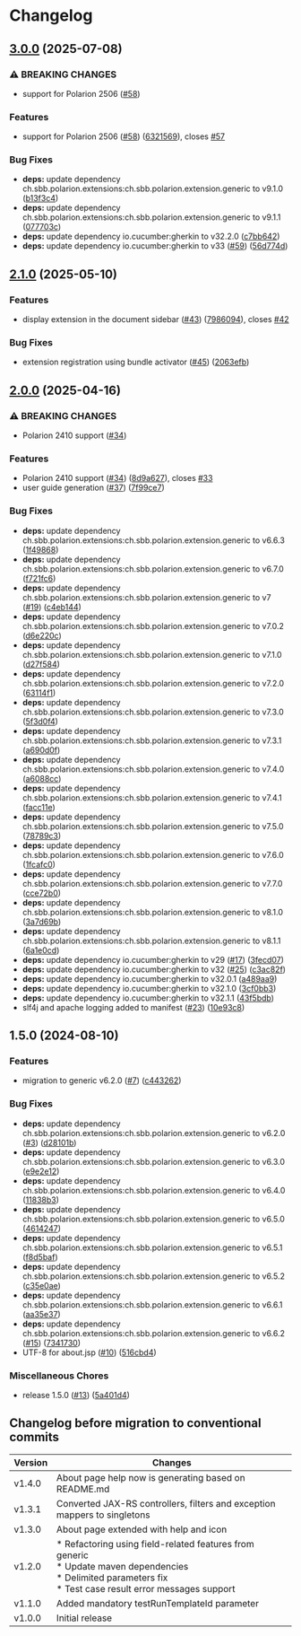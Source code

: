 # Changelog

## [3.0.0](https://github.com/SchweizerischeBundesbahnen/ch.sbb.polarion.extension.cucumber/compare/v2.1.0...v3.0.0) (2025-07-08)


### ⚠ BREAKING CHANGES

* support for Polarion 2506 ([#58](https://github.com/SchweizerischeBundesbahnen/ch.sbb.polarion.extension.cucumber/issues/58))

### Features

* support for Polarion 2506 ([#58](https://github.com/SchweizerischeBundesbahnen/ch.sbb.polarion.extension.cucumber/issues/58)) ([6321569](https://github.com/SchweizerischeBundesbahnen/ch.sbb.polarion.extension.cucumber/commit/6321569a8a49df708c89aeea69e429a486efac7a)), closes [#57](https://github.com/SchweizerischeBundesbahnen/ch.sbb.polarion.extension.cucumber/issues/57)


### Bug Fixes

* **deps:** update dependency ch.sbb.polarion.extensions:ch.sbb.polarion.extension.generic to v9.1.0 ([b13f3c4](https://github.com/SchweizerischeBundesbahnen/ch.sbb.polarion.extension.cucumber/commit/b13f3c4a96af45df1e864da368a3120784059d79))
* **deps:** update dependency ch.sbb.polarion.extensions:ch.sbb.polarion.extension.generic to v9.1.1 ([077703c](https://github.com/SchweizerischeBundesbahnen/ch.sbb.polarion.extension.cucumber/commit/077703c26e0e4f678daba2e9cf5ef42fccf0133d))
* **deps:** update dependency io.cucumber:gherkin to v32.2.0 ([c7bb642](https://github.com/SchweizerischeBundesbahnen/ch.sbb.polarion.extension.cucumber/commit/c7bb642e6f5df7f43320d059ae59715964f5352e))
* **deps:** update dependency io.cucumber:gherkin to v33 ([#59](https://github.com/SchweizerischeBundesbahnen/ch.sbb.polarion.extension.cucumber/issues/59)) ([56d774d](https://github.com/SchweizerischeBundesbahnen/ch.sbb.polarion.extension.cucumber/commit/56d774dbf04e824012f53c8c57fc49bbcc1518f6))

## [2.1.0](https://github.com/SchweizerischeBundesbahnen/ch.sbb.polarion.extension.cucumber/compare/v2.0.0...v2.1.0) (2025-05-10)


### Features

* display extension in the document sidebar ([#43](https://github.com/SchweizerischeBundesbahnen/ch.sbb.polarion.extension.cucumber/issues/43)) ([7986094](https://github.com/SchweizerischeBundesbahnen/ch.sbb.polarion.extension.cucumber/commit/7986094f95ea711679bccc3944b5d24cb33a0e45)), closes [#42](https://github.com/SchweizerischeBundesbahnen/ch.sbb.polarion.extension.cucumber/issues/42)


### Bug Fixes

* extension registration using bundle activator ([#45](https://github.com/SchweizerischeBundesbahnen/ch.sbb.polarion.extension.cucumber/issues/45)) ([2063efb](https://github.com/SchweizerischeBundesbahnen/ch.sbb.polarion.extension.cucumber/commit/2063efbf32a7f25e5645102dbb5c23a8faf49179))

## [2.0.0](https://github.com/SchweizerischeBundesbahnen/ch.sbb.polarion.extension.cucumber/compare/v1.5.0...v2.0.0) (2025-04-16)


### ⚠ BREAKING CHANGES

* Polarion 2410 support ([#34](https://github.com/SchweizerischeBundesbahnen/ch.sbb.polarion.extension.cucumber/issues/34))

### Features

* Polarion 2410 support ([#34](https://github.com/SchweizerischeBundesbahnen/ch.sbb.polarion.extension.cucumber/issues/34)) ([8d9a627](https://github.com/SchweizerischeBundesbahnen/ch.sbb.polarion.extension.cucumber/commit/8d9a62790a9bd572009f28498ea50c1f5581c3ce)), closes [#33](https://github.com/SchweizerischeBundesbahnen/ch.sbb.polarion.extension.cucumber/issues/33)
* user guide generation ([#37](https://github.com/SchweizerischeBundesbahnen/ch.sbb.polarion.extension.cucumber/issues/37)) ([7f99ce7](https://github.com/SchweizerischeBundesbahnen/ch.sbb.polarion.extension.cucumber/commit/7f99ce7c38868ba496834875befabd8c96096831))


### Bug Fixes

* **deps:** update dependency ch.sbb.polarion.extensions:ch.sbb.polarion.extension.generic to v6.6.3 ([1f49868](https://github.com/SchweizerischeBundesbahnen/ch.sbb.polarion.extension.cucumber/commit/1f49868153b3e0e27e332ae77882b08fbe3cb951))
* **deps:** update dependency ch.sbb.polarion.extensions:ch.sbb.polarion.extension.generic to v6.7.0 ([f721fc6](https://github.com/SchweizerischeBundesbahnen/ch.sbb.polarion.extension.cucumber/commit/f721fc640b4ec9fcc6297c711afec8b73a70d0f9))
* **deps:** update dependency ch.sbb.polarion.extensions:ch.sbb.polarion.extension.generic to v7 ([#19](https://github.com/SchweizerischeBundesbahnen/ch.sbb.polarion.extension.cucumber/issues/19)) ([c4eb144](https://github.com/SchweizerischeBundesbahnen/ch.sbb.polarion.extension.cucumber/commit/c4eb144e75b83efb6ab627e60cbb407e89f108ad))
* **deps:** update dependency ch.sbb.polarion.extensions:ch.sbb.polarion.extension.generic to v7.0.2 ([d6e220c](https://github.com/SchweizerischeBundesbahnen/ch.sbb.polarion.extension.cucumber/commit/d6e220cac9239a1bafa193b4a7a8f84f09993501))
* **deps:** update dependency ch.sbb.polarion.extensions:ch.sbb.polarion.extension.generic to v7.1.0 ([d27f584](https://github.com/SchweizerischeBundesbahnen/ch.sbb.polarion.extension.cucumber/commit/d27f584aa2b28f3a46c897702287129f448ea4c0))
* **deps:** update dependency ch.sbb.polarion.extensions:ch.sbb.polarion.extension.generic to v7.2.0 ([63114f1](https://github.com/SchweizerischeBundesbahnen/ch.sbb.polarion.extension.cucumber/commit/63114f1b19a15374ebc5442be9f498e90625adf0))
* **deps:** update dependency ch.sbb.polarion.extensions:ch.sbb.polarion.extension.generic to v7.3.0 ([5f3d0f4](https://github.com/SchweizerischeBundesbahnen/ch.sbb.polarion.extension.cucumber/commit/5f3d0f40e1e4bffea259591b657e7284a6ac2422))
* **deps:** update dependency ch.sbb.polarion.extensions:ch.sbb.polarion.extension.generic to v7.3.1 ([a690d0f](https://github.com/SchweizerischeBundesbahnen/ch.sbb.polarion.extension.cucumber/commit/a690d0fd845be5d9faf7e166839ad85821187e12))
* **deps:** update dependency ch.sbb.polarion.extensions:ch.sbb.polarion.extension.generic to v7.4.0 ([a6088cc](https://github.com/SchweizerischeBundesbahnen/ch.sbb.polarion.extension.cucumber/commit/a6088cc7821f0e8c1e90459f41d2c47ead6dbcf2))
* **deps:** update dependency ch.sbb.polarion.extensions:ch.sbb.polarion.extension.generic to v7.4.1 ([facc11e](https://github.com/SchweizerischeBundesbahnen/ch.sbb.polarion.extension.cucumber/commit/facc11e0d066ef253fff5e7e883b962b33b9f174))
* **deps:** update dependency ch.sbb.polarion.extensions:ch.sbb.polarion.extension.generic to v7.5.0 ([78789c3](https://github.com/SchweizerischeBundesbahnen/ch.sbb.polarion.extension.cucumber/commit/78789c36ca1e8413aeb16a8f9fad82f9b10fd72f))
* **deps:** update dependency ch.sbb.polarion.extensions:ch.sbb.polarion.extension.generic to v7.6.0 ([1fcafc0](https://github.com/SchweizerischeBundesbahnen/ch.sbb.polarion.extension.cucumber/commit/1fcafc029221e711d1c57659092c4a6da7e0e7db))
* **deps:** update dependency ch.sbb.polarion.extensions:ch.sbb.polarion.extension.generic to v7.7.0 ([cce72b0](https://github.com/SchweizerischeBundesbahnen/ch.sbb.polarion.extension.cucumber/commit/cce72b0acc5d409039869adad348f63332d702ef))
* **deps:** update dependency ch.sbb.polarion.extensions:ch.sbb.polarion.extension.generic to v8.1.0 ([3a7d69b](https://github.com/SchweizerischeBundesbahnen/ch.sbb.polarion.extension.cucumber/commit/3a7d69bab3fa70ed0f9f4e8cbc867dd0cbb44abf))
* **deps:** update dependency ch.sbb.polarion.extensions:ch.sbb.polarion.extension.generic to v8.1.1 ([6a1e0cd](https://github.com/SchweizerischeBundesbahnen/ch.sbb.polarion.extension.cucumber/commit/6a1e0cd98d4e2224dd620523f173e5119885934d))
* **deps:** update dependency io.cucumber:gherkin to v29 ([#17](https://github.com/SchweizerischeBundesbahnen/ch.sbb.polarion.extension.cucumber/issues/17)) ([3fecd07](https://github.com/SchweizerischeBundesbahnen/ch.sbb.polarion.extension.cucumber/commit/3fecd07f57efd1d4b5558a00658c85ffd62182ce))
* **deps:** update dependency io.cucumber:gherkin to v32 ([#25](https://github.com/SchweizerischeBundesbahnen/ch.sbb.polarion.extension.cucumber/issues/25)) ([c3ac82f](https://github.com/SchweizerischeBundesbahnen/ch.sbb.polarion.extension.cucumber/commit/c3ac82f9412c856b541b111614d8f8216b9d34b5))
* **deps:** update dependency io.cucumber:gherkin to v32.0.1 ([a489aa9](https://github.com/SchweizerischeBundesbahnen/ch.sbb.polarion.extension.cucumber/commit/a489aa921d31360cee15fdfe61795a0b4e294725))
* **deps:** update dependency io.cucumber:gherkin to v32.1.0 ([3cf0bb3](https://github.com/SchweizerischeBundesbahnen/ch.sbb.polarion.extension.cucumber/commit/3cf0bb31c37d0ee59a81beec5acc7e058465e66a))
* **deps:** update dependency io.cucumber:gherkin to v32.1.1 ([43f5bdb](https://github.com/SchweizerischeBundesbahnen/ch.sbb.polarion.extension.cucumber/commit/43f5bdb84fa0b76bea16118ca2f00cd9a6ee6def))
* slf4j and apache logging added to manifest ([#23](https://github.com/SchweizerischeBundesbahnen/ch.sbb.polarion.extension.cucumber/issues/23)) ([10e93c8](https://github.com/SchweizerischeBundesbahnen/ch.sbb.polarion.extension.cucumber/commit/10e93c885d0cf12fb9257810c680f095d05fff0e))

## 1.5.0 (2024-08-10)


### Features

* migration to generic v6.2.0 ([#7](https://github.com/SchweizerischeBundesbahnen/ch.sbb.polarion.extension.cucumber/issues/7)) ([c443262](https://github.com/SchweizerischeBundesbahnen/ch.sbb.polarion.extension.cucumber/commit/c4432620bf820c0135c513dc43f05902c05f8bab))


### Bug Fixes

* **deps:** update dependency ch.sbb.polarion.extensions:ch.sbb.polarion.extension.generic to v6.2.0 ([#3](https://github.com/SchweizerischeBundesbahnen/ch.sbb.polarion.extension.cucumber/issues/3)) ([d28101b](https://github.com/SchweizerischeBundesbahnen/ch.sbb.polarion.extension.cucumber/commit/d28101b55fd824ba22f7af6df6f379e4b4abe857))
* **deps:** update dependency ch.sbb.polarion.extensions:ch.sbb.polarion.extension.generic to v6.3.0 ([e9e2e12](https://github.com/SchweizerischeBundesbahnen/ch.sbb.polarion.extension.cucumber/commit/e9e2e12cec55696c5328387efce3bdeac37210b6))
* **deps:** update dependency ch.sbb.polarion.extensions:ch.sbb.polarion.extension.generic to v6.4.0 ([11838b3](https://github.com/SchweizerischeBundesbahnen/ch.sbb.polarion.extension.cucumber/commit/11838b36cebc0441696afddfbaa122a4664b6a88))
* **deps:** update dependency ch.sbb.polarion.extensions:ch.sbb.polarion.extension.generic to v6.5.0 ([4614247](https://github.com/SchweizerischeBundesbahnen/ch.sbb.polarion.extension.cucumber/commit/46142473dca7c02cc25233404e13406915c44c7d))
* **deps:** update dependency ch.sbb.polarion.extensions:ch.sbb.polarion.extension.generic to v6.5.1 ([f8d5baf](https://github.com/SchweizerischeBundesbahnen/ch.sbb.polarion.extension.cucumber/commit/f8d5baf76200fe7a2e4bfa1c0735c08d15e6af1f))
* **deps:** update dependency ch.sbb.polarion.extensions:ch.sbb.polarion.extension.generic to v6.5.2 ([c35e0ae](https://github.com/SchweizerischeBundesbahnen/ch.sbb.polarion.extension.cucumber/commit/c35e0ae243fb7129de8800f97639170a5dad3184))
* **deps:** update dependency ch.sbb.polarion.extensions:ch.sbb.polarion.extension.generic to v6.6.1 ([aa35e37](https://github.com/SchweizerischeBundesbahnen/ch.sbb.polarion.extension.cucumber/commit/aa35e3757d2bb30154440902c22b998fb487976d))
* **deps:** update dependency ch.sbb.polarion.extensions:ch.sbb.polarion.extension.generic to v6.6.2 ([#15](https://github.com/SchweizerischeBundesbahnen/ch.sbb.polarion.extension.cucumber/issues/15)) ([7341730](https://github.com/SchweizerischeBundesbahnen/ch.sbb.polarion.extension.cucumber/commit/73417308c4c66a033f87e411cb8359ff4af7426a))
* UTF-8 for about.jsp ([#10](https://github.com/SchweizerischeBundesbahnen/ch.sbb.polarion.extension.cucumber/issues/10)) ([516cbd4](https://github.com/SchweizerischeBundesbahnen/ch.sbb.polarion.extension.cucumber/commit/516cbd461b69f7078ce46bab7c82a56b43000993))


### Miscellaneous Chores

* release 1.5.0 ([#13](https://github.com/SchweizerischeBundesbahnen/ch.sbb.polarion.extension.cucumber/issues/13)) ([5a401d4](https://github.com/SchweizerischeBundesbahnen/ch.sbb.polarion.extension.cucumber/commit/5a401d4c7ebabe7bac944b1582b35fbcf1effd89))

## Changelog before migration to conventional commits

| Version | Changes                                                                                                                                                                 |
|---------|-------------------------------------------------------------------------------------------------------------------------------------------------------------------------|
| v1.4.0  | About page help now is generating based on README.md                                                                                                                    |
| v1.3.1  | Converted JAX-RS controllers, filters and exception mappers to singletons                                                                                               |
| v1.3.0  | About page extended with help and icon                                                                                                                                  |
| v1.2.0  | * Refactoring using field-related features from generic<br/> * Update maven dependencies<br/> * Delimited parameters fix<br/> * Test case result error messages support |
| v1.1.0  | Added mandatory testRunTemplateId parameter                                                                                                                             |
| v1.0.0  | Initial release                                                                                                                                                         |
